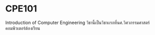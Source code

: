 # CPE101
Introduction of Computer Engineering
วิชานี้เป็นวิชาเเรกที่นศ.วิศวกรรมศาสตร์คอมพิวเตอร์ต้องเรียน
